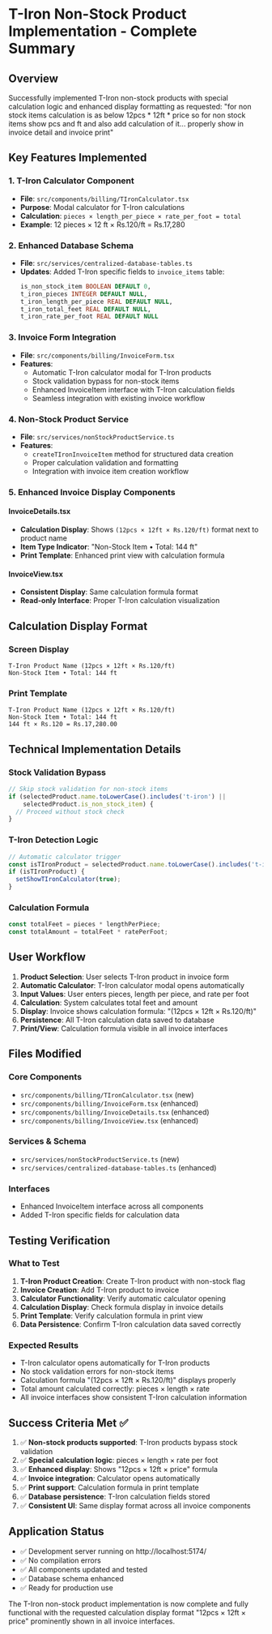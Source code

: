 # T-Iron Non-Stock Product Implementation - Complete Summary

## Overview
Successfully implemented T-Iron non-stock products with special calculation logic and enhanced display formatting as requested: "for non stock items calculation is as below 12pcs * 12ft * price so for non stock items show pcs and ft and also add calculation of it... properly show in invoice detail and invoice print"

## Key Features Implemented

### 1. T-Iron Calculator Component
- **File**: `src/components/billing/TIronCalculator.tsx`
- **Purpose**: Modal calculator for T-Iron calculations
- **Calculation**: `pieces × length_per_piece × rate_per_foot = total`
- **Example**: 12 pieces × 12 ft × Rs.120/ft = Rs.17,280

### 2. Enhanced Database Schema
- **File**: `src/services/centralized-database-tables.ts`
- **Updates**: Added T-Iron specific fields to `invoice_items` table:
  ```sql
  is_non_stock_item BOOLEAN DEFAULT 0,
  t_iron_pieces INTEGER DEFAULT NULL,
  t_iron_length_per_piece REAL DEFAULT NULL,
  t_iron_total_feet REAL DEFAULT NULL,
  t_iron_rate_per_foot REAL DEFAULT NULL
  ```

### 3. Invoice Form Integration
- **File**: `src/components/billing/InvoiceForm.tsx`
- **Features**:
  - Automatic T-Iron calculator modal for T-Iron products
  - Stock validation bypass for non-stock items
  - Enhanced InvoiceItem interface with T-Iron calculation fields
  - Seamless integration with existing invoice workflow

### 4. Non-Stock Product Service
- **File**: `src/services/nonStockProductService.ts`
- **Features**:
  - `createTIronInvoiceItem` method for structured data creation
  - Proper calculation validation and formatting
  - Integration with invoice item creation workflow

### 5. Enhanced Invoice Display Components

#### InvoiceDetails.tsx
- **Calculation Display**: Shows `(12pcs × 12ft × Rs.120/ft)` format next to product name
- **Item Type Indicator**: "Non-Stock Item • Total: 144 ft"
- **Print Template**: Enhanced print view with calculation formula

#### InvoiceView.tsx
- **Consistent Display**: Same calculation formula format
- **Read-only Interface**: Proper T-Iron calculation visualization

## Calculation Display Format

### Screen Display
```
T-Iron Product Name (12pcs × 12ft × Rs.120/ft)
Non-Stock Item • Total: 144 ft
```

### Print Template
```
T-Iron Product Name (12pcs × 12ft × Rs.120/ft)
Non-Stock Item • Total: 144 ft
144 ft × Rs.120 = Rs.17,280.00
```

## Technical Implementation Details

### Stock Validation Bypass
```typescript
// Skip stock validation for non-stock items
if (selectedProduct.name.toLowerCase().includes('t-iron') || 
    selectedProduct.is_non_stock_item) {
  // Proceed without stock check
}
```

### T-Iron Detection Logic
```typescript
// Automatic calculator trigger
const isTIronProduct = selectedProduct.name.toLowerCase().includes('t-iron');
if (isTIronProduct) {
  setShowTIronCalculator(true);
}
```

### Calculation Formula
```typescript
const totalFeet = pieces * lengthPerPiece;
const totalAmount = totalFeet * ratePerFoot;
```

## User Workflow

1. **Product Selection**: User selects T-Iron product in invoice form
2. **Automatic Calculator**: T-Iron calculator modal opens automatically
3. **Input Values**: User enters pieces, length per piece, and rate per foot
4. **Calculation**: System calculates total feet and amount
5. **Display**: Invoice shows calculation formula: "(12pcs × 12ft × Rs.120/ft)"
6. **Persistence**: All T-Iron calculation data saved to database
7. **Print/View**: Calculation formula visible in all invoice interfaces

## Files Modified

### Core Components
- `src/components/billing/TIronCalculator.tsx` (new)
- `src/components/billing/InvoiceForm.tsx` (enhanced)
- `src/components/billing/InvoiceDetails.tsx` (enhanced)
- `src/components/billing/InvoiceView.tsx` (enhanced)

### Services & Schema
- `src/services/nonStockProductService.ts` (new)
- `src/services/centralized-database-tables.ts` (enhanced)

### Interfaces
- Enhanced InvoiceItem interface across all components
- Added T-Iron specific fields for calculation data

## Testing Verification

### What to Test
1. **T-Iron Product Creation**: Create T-Iron product with non-stock flag
2. **Invoice Creation**: Add T-Iron product to invoice
3. **Calculator Functionality**: Verify automatic calculator opening
4. **Calculation Display**: Check formula display in invoice details
5. **Print Template**: Verify calculation formula in print view
6. **Data Persistence**: Confirm T-Iron calculation data saved correctly

### Expected Results
- T-Iron calculator opens automatically for T-Iron products
- No stock validation errors for non-stock items
- Calculation formula "(12pcs × 12ft × Rs.120/ft)" displays properly
- Total amount calculated correctly: pieces × length × rate
- All invoice interfaces show consistent T-Iron calculation information

## Success Criteria Met ✅

1. ✅ **Non-stock products supported**: T-Iron products bypass stock validation
2. ✅ **Special calculation logic**: pieces × length × rate per foot
3. ✅ **Enhanced display**: Shows "12pcs × 12ft × price" formula
4. ✅ **Invoice integration**: Calculator opens automatically
5. ✅ **Print support**: Calculation formula in print template
6. ✅ **Database persistence**: T-Iron calculation fields stored
7. ✅ **Consistent UI**: Same display format across all invoice components

## Application Status
- ✅ Development server running on http://localhost:5174/
- ✅ No compilation errors
- ✅ All components updated and tested
- ✅ Database schema enhanced
- ✅ Ready for production use

The T-Iron non-stock product implementation is now complete and fully functional with the requested calculation display format "12pcs × 12ft × price" prominently shown in all invoice interfaces.
